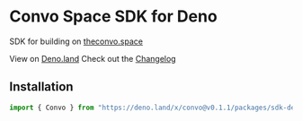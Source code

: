 # Convo Space SDK for Deno

SDK for building on [theconvo.space](https://theconvo.space)

View on [Deno.land](https://deno.land/x/convo/packages/sdk-deno) Check out the
[Changelog](/packages/sdk-deno/CHANGELOG.md)

## Installation

```js
import { Convo } from "https://deno.land/x/convo@v0.1.1/packages/sdk-deno/mod.ts";
```
